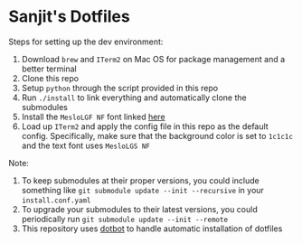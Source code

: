 Sanjit's Dotfiles
=================

Steps for setting up the dev environment:
1. Download `brew` and `ITerm2` on Mac OS for package management and a better terminal
1. Clone this repo
1. Setup `python` through the script provided in this repo
1. Run `./install` to link everything and automatically clone the submodules
1. Install the `MesloLGF NF` font linked
[here](https://github.com/romkatv/powerlevel10k#meslo-nerd-font-patched-for-powerlevel10k)
1. Load up `ITerm2` and apply the config file in this repo as the default config.
Specifically, make sure that the background color is set to `1c1c1c` and the
text font uses `MesloLGS NF`

Note:
1. To keep submodules at their proper versions, you could include something like
`git submodule update --init --recursive` in your `install.conf.yaml`
1. To upgrade your submodules to their latest versions, you could periodically run
`git submodule update --init --remote`
1. This repository uses
[dotbot](https://github.com/anishathalye/dotbot)
to handle automatic installation of dotfiles
